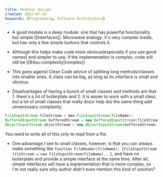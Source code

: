 ```yaml
---
title: Modular Design
created: 2022-07-26
keywords: [Programming, Software Architecture]
---
```


- A good module is a deep module: one that has powerful functionality but simple [[Interfaces]]. Microwave analogy: it's very complex inside, but has only a few simple buttons that controls it.
- Although this helps make code more obvious(especially if you use good names) and simpler to use, if the implementation is complex, code will still be [[84su-complexity|complex]]
- This goes against Clean Code advice of splitting long methods/classes into smaller ones. A class can be big, as long as its interface is small and obvious.

- Disadvantages of having a bunch of small classes and methods are that 1. there's a lot of boilerplate and 2. it is easier to work with a small class, but a lot of small classes that really do(or help do) the same thing add unnecessary complexity:

```java
FileInputStream fileStream = new FileInputStream(fileName);
BufferedInputStream bufferedStream = new BufferedInputStream(fileStream);
ObjectInputStream objectStream = new ObjectInputStream(bufferedStream);
```

You need to write all of this only to read from a file.

- One advantage I see to small classes, however, is that you can always make something like `function FileReader(fileName): {FileInputStream fileStream = new FileInputStream(fileName)...}`, and have no boilerplate and provide a simple interface at the same time. After all, simple interfaces will have a implementation that is more complex, so I'm not really sure why author didn't even mention this kind of solution?
